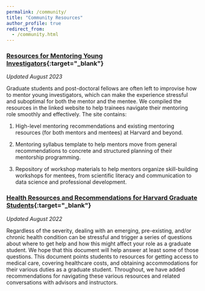 ```yaml
---
permalink: /community/
title: "Community Resources"
author_profile: true
redirect_from: 
  - /community.html
---
```



### [Resources for Mentoring Young Investigators](https://sites.google.com/g.harvard.edu/harvardpsychmentoring/){:target="_blank"}
*Updated August 2023*       

Graduate students and post-doctoral fellows are often left to improvise how to mentor young investigators, which can make the experience stressful and suboptimal for both the mentor and the mentee. We compiled the resources in the linked website to help trainees navigate their mentoring role smoothly and effectively. The site contains:

1. High-level mentoring recommendations and existing mentoring resources (for both mentors and mentees) at Harvard and beyond.               
2. Mentoring syllabus template to help mentors move from general recommendations to concrete and structured planning of their mentorship programming.          

3. Repository of workshop materials to help mentors organize skill-building workshops for mentees, from scientific literacy and communication to data science and professional development.


### [Health Resources and Recommendations for Harvard Graduate Students](https://docs.google.com/document/d/1LunQipJ_az0aVDhpFXz79VSx_89vf_WcBPRjWn793tM/edit?usp=sharing){:target="_blank"}
*Updated August 2022*

Regardless of the severity, dealing with an emerging, pre-existing, and/or chronic health condition can be stressful and trigger a series of questions about where to get help and how this might affect your role as a graduate student. We hope that this document will help answer at least some of those questions. This document points students to resources for getting access to medical care, covering healthcare costs, and obtaining accommodations for their various duties as a graduate student. Throughout, we have added recommendations for navigating these various resources and related conversations with advisors and instructors.
